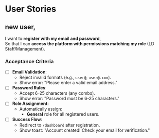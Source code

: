 # User Stories

## new user,  
I want to **register with my email and password**,  
So that I can **access the platform with permissions matching my role** (LD Staff/Management).  

### **Acceptance Criteria**
- [ ] **Email Validation**:  
  - Reject invalid formats (e.g., `user@`, `user@.com`).  
  - Show error: "Please enter a valid email address."  
- [ ] **Password Rules**:  
  - Accept 6-25 characters (any combo).  
  - Show error: "Password must be 6-25 characters."  
- [ ] **Role Assignment**:  
  - Automatically assign:  
    - **General** role for all registered users.  
- [ ] **Success Flow**:  
  - Redirect to `/dashboard` after registration.  
  - Show toast: "Account created! Check your email for verification."  